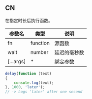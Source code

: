## CN

在指定时长后执行函数。

|参数名|类型|说明|
|-----|----|---|
|fn|function|源函数|
|wait|number|延迟的毫秒数|
|[...args]|*|绑定参数|

```javascript
delay(function (text)
{
    console.log(text);
}, 1000, 'later');
// -> Logs 'later' after one second
```
